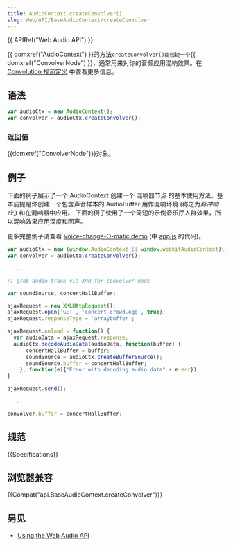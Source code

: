 ```yaml
---
title: AudioContext.createConvolver()
slug: Web/API/BaseAudioContext/createConvolver
---
```

{{ APIRef("Web Audio API") }}

{{ domxref("AudioContext") }}的方法`createConvolver()能创建一个`{{ domxref("ConvolverNode") }}，通常用来对你的音频应用混响效果。在 [Convolution 规范定义](http://webaudio.github.io/web-audio-api/#background-3) 中查看更多信息。

## 语法

```js
var audioCtx = new AudioContext();
var convolver = audioCtx.createConvolver();
```

### 返回值

{{domxref("ConvolverNode")}}对象。

## 例子

下面的例子展示了一个 AudioContext 创建一个 混响器节点 的基本使用方法。基本前提是你创建一个包含声音样本的 AudioBuffer 用作混响环境 (称之为*脉冲响应*,) 和在混响器中应用。 下面的例子使用了一个简短的示例音乐厅人群效果，所以混响效果应用深度和回声。

更多完整例子请查看 [Voice-change-O-matic demo](https://mdn.github.io/voice-change-o-matic/) (中 [app.js](https://github.com/mdn/voice-change-o-matic/blob/gh-pages/scripts/app.js) 的代码)。

```js
var audioCtx = new (window.AudioContext || window.webkitAudioContext)();
var convolver = audioCtx.createConvolver();

  ...

// grab audio track via XHR for convolver node

var soundSource, concertHallBuffer;

ajaxRequest = new XMLHttpRequest();
ajaxRequest.open('GET', 'concert-crowd.ogg', true);
ajaxRequest.responseType = 'arraybuffer';

ajaxRequest.onload = function() {
  var audioData = ajaxRequest.response;
  audioCtx.decodeAudioData(audioData, function(buffer) {
      concertHallBuffer = buffer;
      soundSource = audioCtx.createBufferSource();
      soundSource.buffer = concertHallBuffer;
    }, function(e){"Error with decoding audio data" + e.err});
}

ajaxRequest.send();

  ...

convolver.buffer = concertHallBuffer;
```

## 规范

{{Specifications}}

## 浏览器兼容

{{Compat("api.BaseAudioContext.createConvolver")}}

## 另见

- [Using the Web Audio API](/zh-CN/docs/Web_Audio_API/Using_Web_Audio_API)
